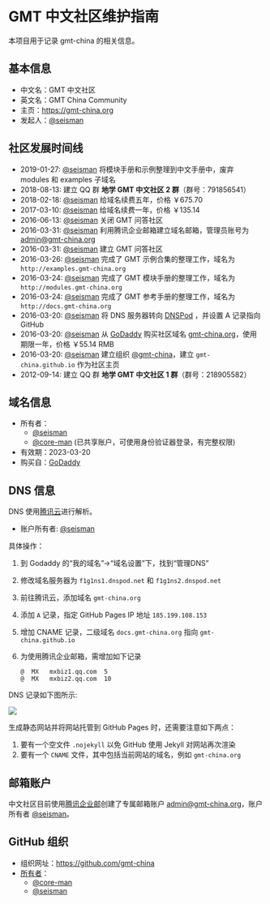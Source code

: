 # GMT 中文社区维护指南

本项目用于记录 gmt-china 的相关信息。

## 基本信息

- 中文名：GMT 中文社区
- 英文名：GMT China Community
- 主页：https://gmt-china.org
- 发起人：[@seisman][seisman]

## 社区发展时间线

- 2019-01-27: [@seisman][seisman] 将模块手册和示例整理到中文手册中，废弃 modules 和 examples 子域名
- 2018-08-13: 建立 QQ 群 **地学 GMT 中文社区 2 群**（群号：791856541）
- 2018-02-18: [@seisman][seisman] 给域名续费五年，价格 ￥675.70
- 2017-03-10: [@seisman][seisman] 给域名续费一年，价格 ￥135.14
- 2016-06-13: [@seisman][seisman] 关闭 GMT 问答社区
- 2016-03-31: [@seisman][seisman] 利用腾讯企业邮箱建立域名邮箱，管理员账号为 admin@gmt-china.org
- 2016-03-31: [@seisman][seisman] 建立 GMT 问答社区
- 2016-03-26: [@seisman][seisman] 完成了 GMT 示例合集的整理工作，域名为 `http://examples.gmt-china.org`
- 2016-03-24: [@seisman][seisman] 完成了 GMT 模块手册的整理工作，域名为 `http://modules.gmt-china.org`
- 2016-03-24: [@seisman][seisman] 完成了 GMT 参考手册的整理工作，域名为 `http://docs.gmt-china.org`
- 2016-03-20: [@seisman][seisman] 将 DNS 服务器转向 [DNSPod][DNSPod] ，并设置 A 记录指向 GitHub
- 2016-03-20: [@seisman][seisman] 从 [GoDaddy][GoDaddy] 购买社区域名 [gmt-china.org](http://gmt-china.org)，使用期限一年，价格 ￥55.14 RMB
- 2016-03-20: [@seisman][seisman] 建立组织 [@gmt-china](https://github.com/gmt-china)，建立 `gmt-china.github.io` 作为社区主页
- 2012-09-14: 建立 QQ 群 **地学 GMT 中文社区 1 群**（群号：218905582）

## 域名信息

- 所有者：
  - [@seisman][seisman]
  - [@core-man][core-man] (已共享账户，可使用身份验证器登录，有完整权限)
- 有效期：2023-03-20
- 购买自：[GoDaddy][GoDaddy]

## DNS 信息

DNS 使用[腾讯云](https://cloud.tencent.com/)进行解析。

- 账户所有者: [@seisman](seisman)

具体操作：

1. 到 Godaddy 的“我的域名”->“域名设置”下，找到“管理DNS”
2. 修改域名服务器为 `f1g1ns1.dnspod.net` 和 `f1g1ns2.dnspod.net`
3. 前往腾讯云，添加域名 `gmt-china.org`
4. 添加 `A` 记录，指定 GitHub Pages IP 地址 `185.199.108.153`
5. 增加 CNAME 记录，二级域名 `docs.gmt-china.org` 指向 `gmt-china.github.io`
6. 为使用腾讯企业邮箱，需增加如下记录

   ```
   @  MX   mxbiz1.qq.com  5
   @  MX   mxbiz2.qq.com  10
   ```

DNS 记录如下图所示:

![](https://user-images.githubusercontent.com/3974108/123645067-fd33fe80-d7f3-11eb-8aad-05b898981e52.png)

生成静态网站并将网站托管到 GitHub Pages 时，还需要注意如下两点：

1. 要有一个空文件 `.nojekyll` 以免 GitHub 使用 Jekyll 对网站再次渲染
2. 要有一个 `CNAME` 文件，其中包括当前网站的域名，例如 `gmt-china.org`

## 邮箱账户

中文社区目前使用[腾讯企业邮](https://exmail.qq.com/)创建了专属邮箱账户 admin@gmt-china.org，账户所有者 [@seisman][seisman]。

## GitHub 组织

- 组织网址：https://github.com/gmt-china
- [所有者](https://github.com/orgs/gmt-china/people?query=role%3Aowner)：
  - [@core-man][core-man]
  - [@seisman](seisman)

[seisman]: http://github.com/seisman
[core-man]: http://github.com/core-man
[GoDaddy]: https://www.godaddy.com
[DNSPod]: https://www.dnspod.cn
